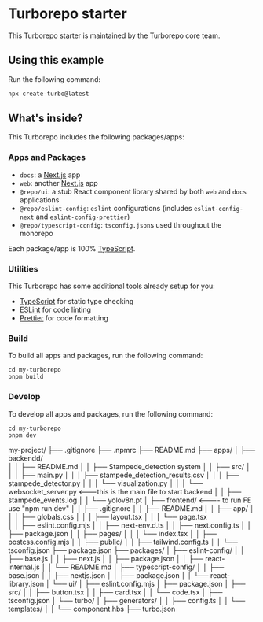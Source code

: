 # Turborepo starter

This Turborepo starter is maintained by the Turborepo core team.

## Using this example

Run the following command:

```sh
npx create-turbo@latest
```

## What's inside?

This Turborepo includes the following packages/apps:

### Apps and Packages

- `docs`: a [Next.js](https://nextjs.org/) app
- `web`: another [Next.js](https://nextjs.org/) app
- `@repo/ui`: a stub React component library shared by both `web` and `docs` applications
- `@repo/eslint-config`: `eslint` configurations (includes `eslint-config-next` and `eslint-config-prettier`)
- `@repo/typescript-config`: `tsconfig.json`s used throughout the monorepo

Each package/app is 100% [TypeScript](https://www.typescriptlang.org/).

### Utilities

This Turborepo has some additional tools already setup for you:

- [TypeScript](https://www.typescriptlang.org/) for static type checking
- [ESLint](https://eslint.org/) for code linting
- [Prettier](https://prettier.io) for code formatting

### Build

To build all apps and packages, run the following command:

```
cd my-turborepo
pnpm build
```

### Develop

To develop all apps and packages, run the following command:

```
cd my-turborepo
pnpm dev
```


 my-project/
├── .gitignore
├── .npmrc
├── README.md
├── apps/
│   ├── backendd/          
│   │   ├── README.md
│   │   ├── Stampede_detection system
│   │   ├── src/
│   │   │   ├── main.py
│   │   │   ├── stampede_detection_results.csv
│   │   │   ├── stampede_detector.py
│   │   │   └── visualization.py
│   │   │   └── websocket_server.py               <---this is the main file to start backend
│   │   ├── stampede_events.log
│   │   └── yolov8n.pt
│   ├── frontend/                                 <---- to run FE use "npm run dev"
│   │   ├── .gitignore
│   │   ├── README.md
│   │   ├── app/
│   │   │   ├── globals.css
│   │   │   ├── layout.tsx
│   │   │   └── page.tsx       
│   │   ├── eslint.config.mjs
│   │   ├── next-env.d.ts
│   │   ├── next.config.ts
│   │   ├── package.json
│   │   ├── pages/
│   │   │   └── index.tsx
│   │   ├── postcss.config.mjs
│   │   ├── public/
│   │   ├── tailwind.config.ts
│   │   └── tsconfig.json
├── package.json
├── packages/
│   ├── eslint-config/
│   │   ├── base.js
│   │   ├── next.js
│   │   ├── package.json
│   │   ├── react-internal.js
│   │   └── README.md
│   ├── typescript-config/
│   │   ├── base.json
│   │   ├── nextjs.json
│   │   ├── package.json
│   │   └── react-library.json
│   └── ui/
│       ├── eslint.config.mjs
│       ├── package.json
│       ├── src/
│       │   ├── button.tsx
│       │   ├── card.tsx
│       │   └── code.tsx
│       ├── tsconfig.json
│       └── turbo/
│           ├── generators/
│           │   ├── config.ts
│           │   └── templates/
│           │       └── component.hbs
├── turbo.json
